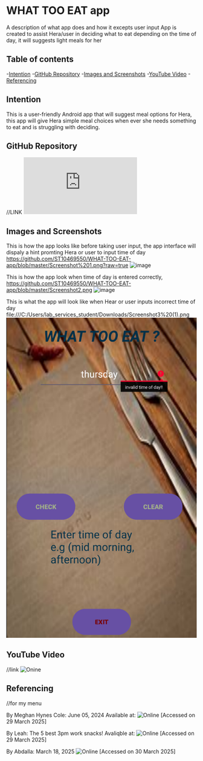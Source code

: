 # WHAT TOO EAT app

A description of what app does and how it excepts user input
App is created to assist Hera/user in deciding what to eat depending on the time of day, it will suggests light meals for her

## Table of contents

-[Intention](#Intention)
-[GitHub Repository](#GitHubRepository)
-[Images and Screenshots](#ImagesandScreenshots)
-[YouTube Video](#YouTubeVideo)
-[Referencing](#Referencing)

## Intention

This is a user-friendly Android app that will suggest meal options for Hera, this app will give Hera simple meal choices when ever she needs something to eat and is struggling with deciding.

## GitHub Repository
//LINK
![Online](https://github.com/ST10469550/WHAT-TOO-EAT-app/blob/master/README.md)

## Images and Screenshots

This is how the app looks like before taking user input, the app interface will dispaly a hint promting Hera or user to input time of day
https://github.com/ST10469550/WHAT-TOO-EAT-app/blob/master/Screenshot%201.png?raw=true
![image](https://github.com/user-attachments/assets/72789f14-5a38-46a3-b7fc-2a827d28aecd)

This is how the app look when time of day is entered correctly, 
https://github.com/ST10469550/WHAT-TOO-EAT-app/blob/master/Screenshot2.png
![image](https://github.com/user-attachments/assets/d82f923b-16c5-4765-b24d-bdf5eed30361)

This is what the app will look like when Hear or user inputs incorrect time of day
file:///C:/Users/lab_services_student/Downloads/Screenshot3%20(1).png
![image](https://github.com/ST10469550/WHAT-TOO-EAT-app/blob/master/Screenshot3.png)

## YouTube Video
//link
![Onine](https://youtu.be/rGdWU5gOOjk?si=81QEs1YvEv3Pvjbm)

## Referencing
//for my menu

By Meghan Hynes Cole:  June 05, 2024 
Available at:
![Online](https://www.foodnetwork.com/recipes/photos/salad-recipes)
[Accessed on 29 March 2025]

By Leah:
The 5 best 3pm work snacks! Avaliqble at:
![Online](https://www.leahitshines.com.au)
[Accessed on 29 March 2025]

 By  Abdalla: March 18, 2025
![Online](https://cookingwithzahra.com/beef-lasagne/)
[Accessed on 30 March 2025]






